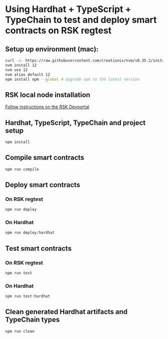 # Using Hardhat + TypeScript + TypeChain to test and deploy smart contracts on RSK regtest

## Setup up environment (mac):
```bash
curl -o- https://raw.githubusercontent.com/creationix/nvm/v0.35.2/install.sh | bash
nvm install 12
nvm use 12
nvm alias default 12
npm install npm --global # Upgrade npm to the latest version
```
## RSK local node installation
[Follow instructions on the RSK Devportal](https://developers.rsk.co/quick-start/step1-install-rsk-local-node/)

## Hardhat, TypeScript, TypeChain and project setup
```bash
npm install
```

## Compile smart contracts
```bash
npm run compile
```

## Deploy smart contracts

### On RSK regtest
```bash
npm run deploy
```
### On Hardhat
```bash
npm run deploy:hardhat
```

## Test smart contracts

### On RSK regtest
```bash
npm run test
```
### On Hardhat
```bash
npm run test:hardhat
```

## Clean generated Hardhat artifacts and TypeChain types
```bash
npm run clean
```